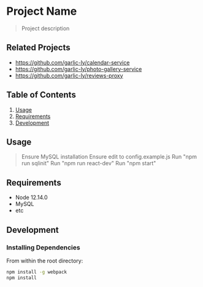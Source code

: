 # Project Name

> Project description

## Related Projects

  - https://github.com/garlic-ly/calendar-service
  - https://github.com/garlic-ly/photo-gallery-service
  - https://github.com/garlic-ly/reviews-proxy

## Table of Contents

1. [Usage](#Usage)
1. [Requirements](#requirements)
1. [Development](#development)

## Usage

> Ensure MySQL installation
> Ensure edit to config.example.js
> Run "npm run sqlinit"
> Run "npm run react-dev"
> Run "npm start"


## Requirements


- Node 12.14.0
- MySQL
- etc

## Development

### Installing Dependencies

From within the root directory:

```sh
npm install -g webpack
npm install
```


